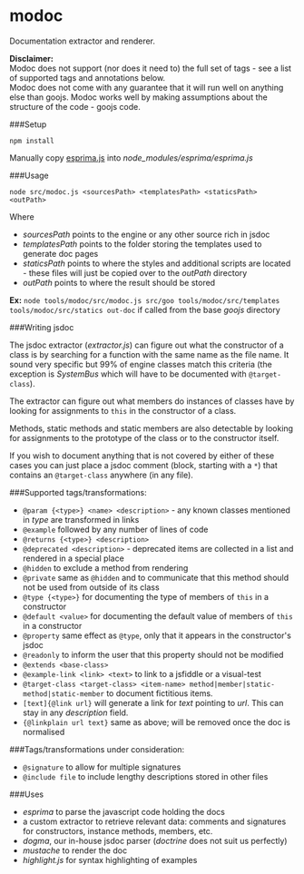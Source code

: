 modoc
=====

Documentation extractor and renderer.

**Disclaimer:**<br>
Modoc does not support (nor does it need to) the full set of tags - see a list of supported tags and annotations below.<br>
Modoc does not come with any guarantee that it will run well on anything else than goojs. Modoc works well by making assumptions about the structure of the code - goojs code.

###Setup

`npm install`

Manually copy [esprima.js](https://raw.githubusercontent.com/ariya/esprima/master/esprima.js) into 
*node_modules/esprima/esprima.js* 

###Usage

`node src/modoc.js <sourcesPath> <templatesPath> <staticsPath> <outPath>`

Where 

 + *sourcesPath* points to the engine or any other source rich in jsdoc
 + *templatesPath* points to the folder storing the templates used to generate doc pages
 + *staticsPath* points to where the styles and additional scripts are located - these files will just be copied over 
to the *outPath* directory
 + *outPath* points to where the result should be stored

**Ex:** `node tools/modoc/src/modoc.js src/goo tools/modoc/src/templates tools/modoc/src/statics out-doc` if called from the base *goojs* directory

###Writing jsdoc

The jsdoc extractor (*extractor.js*) can figure out what the constructor of a class is by searching for a function with the same name as the file name. It sound very specific but 99% of engine classes match this criteria (the exception is *SystemBus* which will have to be documented with `@target-class`). 
 
The extractor can figure out what members do instances of classes have by looking for assignments to `this` in the constructor of a class.

Methods, static methods and static members are also detectable by looking for assignments to the prototype of the class or to the constructor itself.

If you wish to document anything that is not covered by either of these cases you can just place a jsdoc comment (block, starting with a `*`) that contains an `@target-class` anywhere (in any file). 

###Supported tags/transformations:

 + `@param {<type>} <name> <description>` - any known classes mentioned in *type* are transformed in links
 + `@example` followed by any number of lines of code
 + `@returns {<type>} <description>`
 + `@deprecated <description>` - deprecated items are collected in a list and rendered in a special place
 + `@hidden` to exclude a method from rendering
 + `@private` same as `@hidden` and to communicate that this method should not be used from outside of its class
 + `@type {<type>}` for documenting the type of members of `this` in a constructor
 + `@default <value>` for documenting the default value of members of `this` in a constructor
 + `@property` same effect as `@type`, only that it appears in the constructor's jsdoc
 + `@readonly` to inform the user that this property should not be modified
 + `@extends <base-class>`
 + `@example-link <link> <text>` to link to a jsfiddle or a visual-test
 + `@target-class <target-class> <item-name> method|member|static-method|static-member` to document fictitious items. 
 + `[text]{@link url}` will generate a link for *text* pointing to *url*. This can stay in any *description* field.
 + `{@linkplain url text}` same as above; will be removed once the doc is normalised

###Tags/transformations under consideration:

 + `@signature` to allow for multiple signatures
 + `@include file` to include lengthy descriptions stored in other files

###Uses 

 + *esprima* to parse the javascript code holding the docs
 + a custom extractor to retrieve relevant data: comments and signatures for constructors, instance methods, 
members, etc.
 + *dogma*, our in-house jsdoc parser (*doctrine* does not suit us perfectly)
 + *mustache* to render the doc
 + *highlight.js* for syntax highlighting of examples
